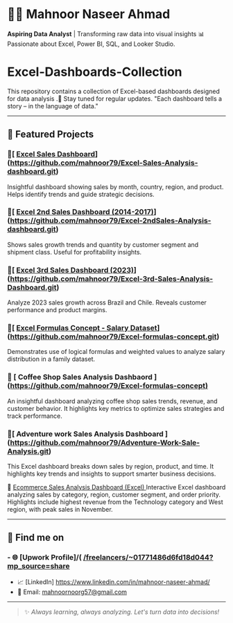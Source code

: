 
# 👩‍💻 Mahnoor Naseer Ahmad

**Aspiring Data Analyst** | Transforming raw data into visual insights 📊  
Passionate about Excel, Power BI, SQL, and Looker Studio.

# Excel-Dashboards-Collection
This repository contains a collection of Excel-based dashboards designed for data analysis .🚀 Stay tuned for regular updates.  "Each dashboard tells a story – in the language of data."

---

## 📌 Featured Projects

### 🔷[ [Excel Sales Dashboard](https://github.com/mahnoor79/Excel-Sales-Analysis-dashboard)] (https://github.com/mahnoor79/Excel-Sales-Analysis-dashboard.git)
Insightful dashboard showing sales by month, country, region, and product. Helps identify trends and guide strategic decisions.


### 🔷[ [Excel 2nd Sales Dashboard (2014-2017)](https://github.com/mahnoor79/Excel-2ndSales-Analysis-dashboard)] (https://github.com/mahnoor79/Excel-2ndSales-Analysis-dashboard.git)
Shows sales growth trends and quantity by customer segment and shipment class. Useful for profitability insights.

### 🔷[ [Excel 3rd Sales Dashboard (2023)](https://github.com/mahnoor79/Excel-3rd-Sales-Analysis-Dashboard)] (https://github.com/mahnoor79/Excel-3rd-Sales-Analysis-Dashboard.git)
Analyze 2023 sales growth across Brazil and Chile. Reveals customer performance and product margins.

### 🔷[ [Excel Formulas Concept - Salary Dataset](https://github.com/mahnoor79/Excel-formulas-concept)](https://github.com/mahnoor79/Excel-formulas-concept.git)
Demonstrates use of logical formulas and weighted values to analyze salary distribution in a family dataset.

### 🔷 [ Coffee Shop Sales Analysis Dashbaord ] ([https://github.com/mahnoor79/Excel-formulas-concept)](https://github.com/mahnoor79/Excel-formulas-concept.git](https://github.com/mahnoor79/Coffee-Shop-Sale-Analysis-Dashboard.git))
An insightful dashboard analyzing coffee shop sales trends, revenue, and customer behavior. It highlights key metrics to optimize sales strategies and track performance.

### 🔷[ Adventure work Sales Analysis Dashboard ] (https://github.com/mahnoor79/Adventure-Work-Sale-Analysis.git)
This Excel dashboard breaks down sales by region, product, and time. It highlights key trends and insights to support smarter business decisions.

🔷 [ Ecommerce Sales Analysis Dashboard (Excel) ](https://github.com/mahnoor79/Microsoft-excel-Ecommerce-Sale-Analysis-Dashboard-.git)
Interactive Excel dashboard analyzing sales by category, region, customer segment, and order priority. Highlights include highest revenue from the Technology category and West region, with peak sales in November.

---

## 🔗 Find me on

### - 🌐 [Upwork Profile]/( [/freelancers/~01771486d6fd18d044?mp_source=share](https://www.upwork.com/freelancers/~01771486d6fd18d044)
- 📈 [LinkedIn] https://www.linkedin.com/in/mahnoor-naseer-ahmad/
- 📩 Email: mahnoornoorg57@gmail.com

---

> ✨ *Always learning, always analyzing. Let's turn data into decisions!*  

